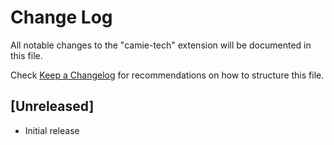 # Change Log

All notable changes to the "camie-tech" extension will be documented in this file.

Check [Keep a Changelog](http://keepachangelog.com/) for recommendations on how to structure this file.

## [Unreleased]

- Initial release